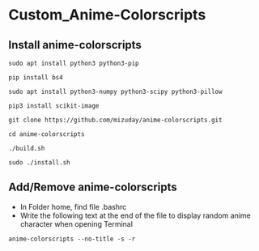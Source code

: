 # Custom_Anime-Colorscripts

## Install anime-colorscripts
```
sudo apt install python3 python3-pip
```
```
pip install bs4
```
```
sudo apt install python3-numpy python3-scipy python3-pillow
```
```
pip3 install scikit-image
```
```
git clone https://github.com/mizuday/anime-colorscripts.git
```
```
cd anime-colorscripts
```
```
./build.sh
```
```
sudo ./install.sh
```

## Add/Remove anime-colorscripts
- In Folder home, find file .bashrc
- Write the following text at the end of the file to display random anime character when opening Terminal
```
anime-colorscripts --no-title -s -r
```
